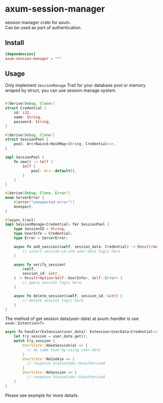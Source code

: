 # axum-session-manager
session manager crate for axum.  
Can be used as part of authentication.

## Install
```toml
[dependencies]
axum-session-manager = "*"
```

## Usage
Only implement ```SessionManage``` Trait for your database pool or memory wraped by struct, you can use session manage system.
```rust

#[derive(Debug, Clone)]
struct Credential {
    id: i32,
    name: String,
    password: String,
}

#[derive(Debug, Clone)]
struct SessionPool {
    pool: Arc<RwLock<HashMap<String, Credential>>>,
}

impl SessionPool {
    fn new() -> Self {
        Self {
            pool: Arc::default(),
        }
    }
}

#[derive(Debug, Clone, Error)]
enum ServerError {
    #[error("unexpected error")]
    Unexpect,
}

#[async_trait]
impl SessionManage<Credential> for SessionPool {
    type SessionID = String;
    type UserInfo = Credential;
    type Error = ServerError;

    async fn add_session(&self, session_data: Credential) -> Result<Self::SessionID, Self::Error> {
        // insert session-id and user-data logic here 
    }

    async fn verify_session(
        &self,
        session_id: &str,
    ) -> Result<Option<Self::UserInfo>, Self::Error> {
        // query session logic here
    }

    async fn delete_session(&self, session_id: &str) {
        // delete session logic here
    }
}

```
The method of get session data(user-data) at axum::handler is use ```axum::Extention<T>```
```rust
async fn handler(Extension(user_data): Extension<UserData<Credential>>) -> impl IntoResponse {
    let try_session = user_data.get();
    match try_session {
        UserState::HaveSession(a) => {
          // do some task by using user-data
        }
        UserState::NoCookie => {
          // response StatusCode::Unauthorized
        }
        UserState::NoSession => {
          // response StatusCode::Unauthorized
    }
}

```
Please see example for more details.
